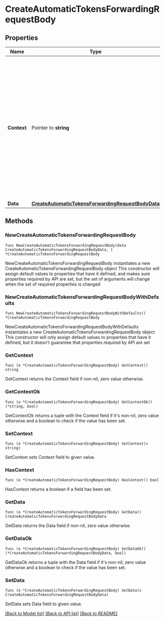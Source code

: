 # CreateAutomaticTokensForwardingRequestBody

## Properties

Name | Type | Description | Notes
------------ | ------------- | ------------- | -------------
**Context** | Pointer to **string** | In batch situations the user can use the context to correlate responses with requests. This property is present regardless of whether the response was successful or returned as an error. &#x60;context&#x60; is specified by the user. | [optional] 
**Data** | [**CreateAutomaticTokensForwardingRequestBodyData**](CreateAutomaticTokensForwardingRequestBodyData.md) |  | 

## Methods

### NewCreateAutomaticTokensForwardingRequestBody

`func NewCreateAutomaticTokensForwardingRequestBody(data CreateAutomaticTokensForwardingRequestBodyData, ) *CreateAutomaticTokensForwardingRequestBody`

NewCreateAutomaticTokensForwardingRequestBody instantiates a new CreateAutomaticTokensForwardingRequestBody object
This constructor will assign default values to properties that have it defined,
and makes sure properties required by API are set, but the set of arguments
will change when the set of required properties is changed

### NewCreateAutomaticTokensForwardingRequestBodyWithDefaults

`func NewCreateAutomaticTokensForwardingRequestBodyWithDefaults() *CreateAutomaticTokensForwardingRequestBody`

NewCreateAutomaticTokensForwardingRequestBodyWithDefaults instantiates a new CreateAutomaticTokensForwardingRequestBody object
This constructor will only assign default values to properties that have it defined,
but it doesn't guarantee that properties required by API are set

### GetContext

`func (o *CreateAutomaticTokensForwardingRequestBody) GetContext() string`

GetContext returns the Context field if non-nil, zero value otherwise.

### GetContextOk

`func (o *CreateAutomaticTokensForwardingRequestBody) GetContextOk() (*string, bool)`

GetContextOk returns a tuple with the Context field if it's non-nil, zero value otherwise
and a boolean to check if the value has been set.

### SetContext

`func (o *CreateAutomaticTokensForwardingRequestBody) SetContext(v string)`

SetContext sets Context field to given value.

### HasContext

`func (o *CreateAutomaticTokensForwardingRequestBody) HasContext() bool`

HasContext returns a boolean if a field has been set.

### GetData

`func (o *CreateAutomaticTokensForwardingRequestBody) GetData() CreateAutomaticTokensForwardingRequestBodyData`

GetData returns the Data field if non-nil, zero value otherwise.

### GetDataOk

`func (o *CreateAutomaticTokensForwardingRequestBody) GetDataOk() (*CreateAutomaticTokensForwardingRequestBodyData, bool)`

GetDataOk returns a tuple with the Data field if it's non-nil, zero value otherwise
and a boolean to check if the value has been set.

### SetData

`func (o *CreateAutomaticTokensForwardingRequestBody) SetData(v CreateAutomaticTokensForwardingRequestBodyData)`

SetData sets Data field to given value.



[[Back to Model list]](../README.md#documentation-for-models) [[Back to API list]](../README.md#documentation-for-api-endpoints) [[Back to README]](../README.md)


